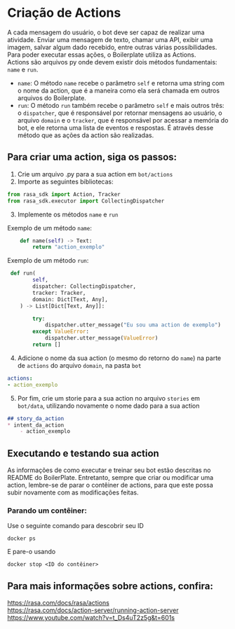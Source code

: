 # Criação de Actions

A cada mensagem do usuário, o bot deve ser capaz de realizar uma atividade. Enviar uma mensagem de texto, chamar uma API, exibir uma imagem, salvar algum dado recebido, entre outras várias possibilidades. Para poder executar essas ações, o Boilerplate utiliza as Actions.  
Actions são arquivos py onde devem existir dois métodos fundamentais: ```name``` e ```run```.
- ```name```:
O método ```name``` recebe o parâmetro ```self``` e retorna uma string com o nome da action, que é a maneira como ela será chamada em outros arquivos do Boilerplate.  
- ```run```:
O método ```run``` também recebe o parâmetro ```self``` e mais outros três: o ```dispatcher```, que é responsável por retornar mensagens ao usuário, o arquivo ```domain``` e o ```tracker```, que é responsável por acessar a memória do bot, e ele retorna uma lista de eventos e respostas. É através desse método que as ações da action são realizadas.   

## Para criar uma action, siga os passos:
1) Crie um arquivo .py para a sua action em ```bot/actions```
2) Importe as seguintes bibliotecas:
```Python
from rasa_sdk import Action, Tracker
from rasa_sdk.executor import CollectingDispatcher
```
3) Implemente os métodos ```name``` e ```run```

Exemplo de um método ```name```:
``` Python
    def name(self) -> Text:
        return "action_exemplo"
```
Exemplo de um método ```run```:
``` Python
 def run(
        self,
        dispatcher: CollectingDispatcher,
        tracker: Tracker,
        domain: Dict[Text, Any],
    ) -> List[Dict[Text, Any]]:

        try:
            dispatcher.utter_message("Eu sou uma action de exemplo")
        except ValueError:
            dispatcher.utter_message(ValueError)
        return []
```
4) Adicione o nome da sua action (o mesmo do retorno do ```name```) na parte de ```actions``` do arquivo ```domain```, na pasta ```bot```
```yml
actions:
- action_exemplo
```
5) Por fim, crie um storie para a sua action no arquivo ```stories``` em ```bot/data```, utilizando novamente o nome dado para a sua action
``` MarkDown
## story_da_action
* intent_da_action
    - action_exemplo
```
## Executando e testando sua action
As informações de como executar e treinar seu bot estão descritas no README do BoilerPlate. Entretanto, sempre que criar ou modificar uma action, lembre-se de parar o contêiner de actions, para que este possa subir novamente com as modificações feitas.  
### Parando um contêiner:
Use o seguinte comando para descobrir seu ID
```
docker ps
```
E pare-o usando 
```
docker stop <ID do contêiner>
```

## Para mais informações sobre actions, confira:  
https://rasa.com/docs/rasa/actions  
https://rasa.com/docs/action-server/running-action-server  
https://www.youtube.com/watch?v=t_Ds4uT2z5g&t=601s